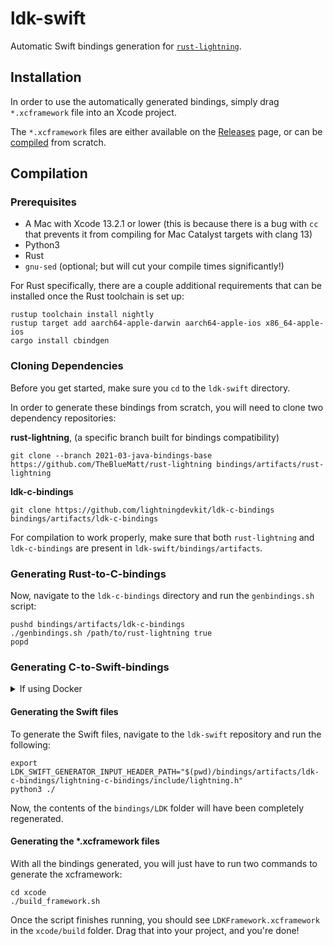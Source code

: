 # ldk-swift

Automatic Swift bindings generation for [`rust-lightning`](https://github.com/lightningdevkit/rust-lightning).

## Installation

In order to use the automatically generated bindings, simply drag `*.xcframework` file into an Xcode project.

The `*.xcframework` files are either available on
the [Releases](https://github.com/lightningdevkit/ldk-swift/releases) page, or can be [compiled](#Compilation)
from scratch.


## Compilation

### Prerequisites

- A Mac with Xcode 13.2.1 or lower (this is because there is a bug with `cc` that prevents it from compiling for Mac Catalyst targets with clang 13)
- Python3
- Rust
- `gnu-sed` (optional; but will cut your compile times significantly!)

For Rust specifically, there are a couple additional requirements that can be installed once the Rust toolchain
is set up:

```shell
rustup toolchain install nightly
rustup target add aarch64-apple-darwin aarch64-apple-ios x86_64-apple-ios
cargo install cbindgen
```

### Cloning Dependencies

Before you get started, make sure you `cd` to the `ldk-swift` directory.

In order to generate these bindings from scratch, you will need to clone two dependency repositories:

**rust-lightning**, (a specific branch built for bindings compatibility)
```shell
git clone --branch 2021-03-java-bindings-base https://github.com/TheBlueMatt/rust-lightning bindings/artifacts/rust-lightning
```

**ldk-c-bindings**
```shell
git clone https://github.com/lightningdevkit/ldk-c-bindings bindings/artifacts/ldk-c-bindings
```

For compilation to work properly, make sure that both `rust-lightning` and `ldk-c-bindings` are present in `ldk-swift/bindings/artifacts`.

### Generating Rust-to-C-bindings

Now, navigate to the `ldk-c-bindings` directory and run the `genbindings.sh` script:

```shell
pushd bindings/artifacts/ldk-c-bindings
./genbindings.sh /path/to/rust-lightning true
popd
```

### Generating C-to-Swift-bindings

<details>
<summary>If using Docker</summary>

If you're using Docker to generate the Swift bindings, navigate (if you're not already there from the
previous step) to the `ldk-c-bindings` directory and open the file located here:

`/path/to/ldk-c-bindings/lightning-c-bindings/Cargo.toml`

In that file, you will see four lines specifying the `lightning`, `lightning-persister`, `lightning-invoice`, and
`lightning-background-processor` dependencies. They will most likely show local paths to the `rust-lightning`
folder due to the previous `genbindings.sh` step. As Docker won't have access to local paths,
replace those lines with the following:

```yaml
lightning = { git = "https://github.com/thebluematt/rust-lightning", branch = "2021-03-java-bindings-base", default-features = false }
lightning-persister = { git = "https://github.com/thebluematt/rust-lightning", branch = "2021-03-java-bindings-base", default-features = false }
lightning-invoice = { git = "https://github.com/thebluematt/rust-lightning", branch = "2021-03-java-bindings-base", default-features = false }
lightning-background-processor = { git = "https://github.com/thebluematt/rust-lightning", branch = "2021-03-java-bindings-base", default-features = false }
```

You will note that the revision is unspecified and is currently just placeholder `xxx`s. To obtain the revision,
just navigate to the just clone custom `rust-lightning` directory and run:

```shell
cd /path/to/rust-lightning
git rev-parse HEAD
```

Take that commit hash and replace the `xxx` instances with it.
</details>

#### Generating the Swift files

To generate the Swift files, navigate to the `ldk-swift` repository and run the following:

```shell
export LDK_SWIFT_GENERATOR_INPUT_HEADER_PATH="$(pwd)/bindings/artifacts/ldk-c-bindings/lightning-c-bindings/include/lightning.h"
python3 ./
```

Now, the contents of the `bindings/LDK` folder will have been completely regenerated.

#### Generating the *.xcframework files

With all the bindings generated, you will just have to run two commands to generate the xcframework:

```shell
cd xcode
./build_framework.sh
```

Once the script finishes running, you should see `LDKFramework.xcframework` in the `xcode/build` folder. Drag that into your project, and you're done!
